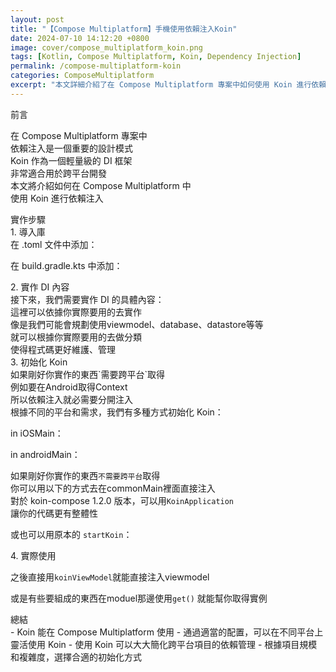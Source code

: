 ```yaml
---
layout: post
title: "【Compose Multiplatform】手機使用依賴注入Koin"
date: 2024-07-10 14:12:20 +0800
image: cover/compose_multiplatform_koin.png
tags: [Kotlin, Compose Multiplatform, Koin, Dependency Injection]
permalink: /compose-multiplatform-koin
categories: ComposeMultiplatform
excerpt: "本文詳細介紹了在 Compose Multiplatform 專案中如何使用 Koin 進行依賴注入，包括導入庫、實作 DI 內容以及在不同平台上初始化 Koin 的方法。"
---
```


<div class="c-border-main-title-2">前言</div>

在 Compose Multiplatform 專案中<br>
依賴注入是一個重要的設計模式<br>
Koin 作為一個輕量級的 DI 框架<br>
非常適合用於跨平台開發<br>
本文將介紹如何在 Compose Multiplatform 中<br>
使用 Koin 進行依賴注入<br>

<div class="c-border-main-title-2">實作步驟</div>
<div class="c-border-content-title-1">1. 導入庫</div>
在 .toml 文件中添加：<br>
<script src="https://gist.github.com/KuanChunChen/1c76521f84737bfa12984f2ca451d340.js"></script>

在 build.gradle.kts 中添加：<br>
<script src="https://gist.github.com/KuanChunChen/305692852ee11669c95e6b6d7a4c069d.js"></script>

<div class="c-border-content-title-1">2. 實作 DI 內容</div>
接下來，我們需要實作 DI 的具體內容：<br>
這裡可以依據你實際要用的去實作<br>
像是我們可能會規劃使用viewmodel、database、datastore等等<br>
就可以根據你實際要用的去做分類<br>
使得程式碼更好維護、管理<br>
<script src="https://gist.github.com/KuanChunChen/5b922a7f0eeb3c57e35fdb6d2f2c2842.js"></script>

<div class="c-border-content-title-1">3. 初始化 Koin</div>
如果剛好你實作的東西`需要跨平台`取得<br>
例如要在Android取得Context <br>
所以依賴注入就必需要分開注入<br>
根據不同的平台和需求，我們有多種方式初始化 Koin：<br>

in iOSMain：<br>
<script src="https://gist.github.com/KuanChunChen/9a283e26ab1ba7df68b49e1a5afdd9d7.js"></script>

in androidMain：<br>
<script src="https://gist.github.com/KuanChunChen/9aa5cf28e011445cfefb4cf96c37fbd9.js"></script>

如果剛好你實作的東西`不需要跨平台`取得<br>
你可以用以下的方式去在commonMain裡面直接注入<br>
對於 koin-compose 1.2.0 版本，可以用`KoinApplication`<br>
讓你的代碼更有整體性<br>
<script src="https://gist.github.com/KuanChunChen/678e1811c1cb91ea1ede5a3de49587c0.js"></script>

或也可以用原本的 `startKoin`：<br>
<script src="https://gist.github.com/KuanChunChen/b027bf199cb30df673fff52f95216aef.js"></script>

<div class="c-border-content-title-1">4. 實際使用</div>

之後直接用`koinViewModel`就能直接注入viewmodel
<script src="https://gist.github.com/KuanChunChen/e76b173931dad48aa8d87b9853021e5e.js"></script>

或是有些要組成的東西在moduel那邊使用`get()` 就能幫你取得實例

<div class="c-border-main-title-2">總結</div>
- Koin 能在 Compose Multiplatform 使用 
- 通過適當的配置，可以在不同平台上靈活使用 Koin
- 使用 Koin 可以大大簡化跨平台項目的依賴管理
- 根據項目規模和複雜度，選擇合適的初始化方式
